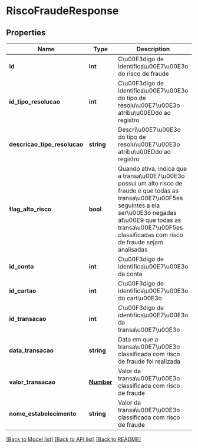 # RiscoFraudeResponse

## Properties
Name | Type | Description | Notes
------------ | ------------- | ------------- | -------------
**id** | **int** | C\u00F3digo de identifica\u00E7\u00E3o do risco de fraude | [optional] 
**id_tipo_resolucao** | **int** | C\u00F3digo de identifica\u00E7\u00E3o do tipo de resolu\u00E7\u00E3o atribu\u00EDdo ao registro | [optional] 
**descricao_tipo_resolucao** | **string** | Descri\u00E7\u00E3o do tipo de resolu\u00E7\u00E3o atribu\u00EDdo ao registro | [optional] 
**flag_alto_risco** | **bool** | Quando ativa, indica que a transa\u00E7\u00E3o possui um alto risco de fraude e que todas as transa\u00E7\u00F5es seguintes a ela ser\u00E3o negadas at\u00E9 que todas as transa\u00E7\u00F5es classificadas com risco de fraude sejam analisadas | [optional] 
**id_conta** | **int** | C\u00F3digo de identifica\u00E7\u00E3o da conta | [optional] 
**id_cartao** | **int** | C\u00F3digo de identifica\u00E7\u00E3o do cart\u00E3o | [optional] 
**id_transacao** | **int** | C\u00F3digo de identifica\u00E7\u00E3o da transa\u00E7\u00E3o | [optional] 
**data_transacao** | **string** | Data em que a transa\u00E7\u00E3o classificada com risco de fraude foi realizada | [optional] 
**valor_transacao** | [**Number**](Number.md) | Valor da transa\u00E7\u00E3o classificada com risco de fraude | [optional] 
**nome_estabelecimento** | **string** | Valor da transa\u00E7\u00E3o classificada com risco de fraude | [optional] 

[[Back to Model list]](../README.md#documentation-for-models) [[Back to API list]](../README.md#documentation-for-api-endpoints) [[Back to README]](../README.md)


